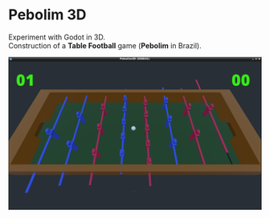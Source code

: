 # Pebolim 3D

Experiment with Godot in 3D.<br>
Construction of a <b>Table Football</b> game (<b>Pebolim</b> in Brazil).

![Display](https://github.com/jpenrici/Godot_Games_Experiments/blob/main/Pebolim3D_Project/display/display.png)

